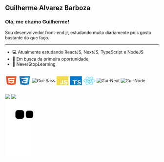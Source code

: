 ## Guilherme Alvarez Barboza 

### Olá, me chamo Guilherme!

Sou desenvolvedor front-end jr, estudando muito diariamente pois gosto bastante do que faço.
<hr />

- 💻 Atualmente estudando ReactJS, NextJS, TypeScript e NodeJS
- 💼 Em busca da primeira oportunidade
- 🚀 NeverStopLearning
  
<div style="display: inline_block"><br>
  <img align="center" alt="Gui-HTML" height="30" width="40" src="https://raw.githubusercontent.com/devicons/devicon/master/icons/html5/html5-original.svg">
  <img align="center" alt="Gui-CSS" height="30" width="40" src="https://raw.githubusercontent.com/devicons/devicon/master/icons/css3/css3-original.svg">
  <img align="center" alt="Gui-Sass" height="30" width="40" src="https://cdn.jsdelivr.net/gh/devicons/devicon/icons/sass/sass-original.svg" />
  <img align="center" alt="Gui-Js" height="30" width="40" src="https://raw.githubusercontent.com/devicons/devicon/master/icons/javascript/javascript-plain.svg">
  <img align="center" alt="Gui-Ts" height="30" width="40" src="https://raw.githubusercontent.com/devicons/devicon/master/icons/typescript/typescript-plain.svg">
  <img align="center" alt="Gui-React" height="30" width="40" src="https://raw.githubusercontent.com/devicons/devicon/master/icons/react/react-original.svg">
  <img align="center" alt="Gui-Next" height="30" width="40" src="https://cdn.jsdelivr.net/gh/devicons/devicon/icons/nextjs/nextjs-original.svg" />
  <img align="center" alt="Gui-Node" height="30" width="40" src="https://cdn.jsdelivr.net/gh/devicons/devicon/icons/nodejs/nodejs-original.svg" />
</div>
  
  ##
  
 <div>
   <a href="mailto:gui06barboza@gmail.com" target="_blank"><img src="https://img.shields.io/badge/Gmail-D14836?style=for-the-badge&logo=gmail&logoColor=white"></a>
   <a href="https://www.linkedin.com/in/guilherme-alvarez-barboza-44388318b/" target="_blank"><img src="https://img.shields.io/badge/LinkedIn-0077B5?style=for-the-badge&logo=linkedin&logoColor=white"></a>
 </div
   
 ![Snake animation](https://github.com/GuilhermeAlvarez-00/GuilhermeAlvarez-00/blob/output/github-contribution-grid-snake.svg)
   
